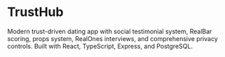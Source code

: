 # TrustHub
Modern trust-driven dating app with social testimonial system, RealBar scoring, props system, RealOnes interviews, and comprehensive privacy controls. Built with React, TypeScript, Express, and PostgreSQL.

